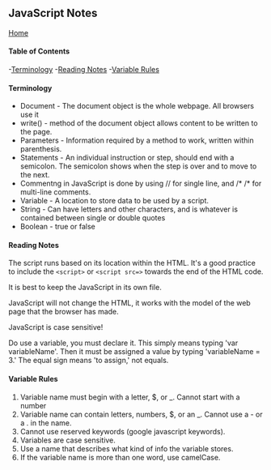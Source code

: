 ## JavaScript Notes
[Home](https://tjohnson986.github.io/reading-notes/)

#### Table of Contents
-[Terminology](#Terminology)
-[Reading Notes](#Reating-Notes)
-[Variable Rules](#Variable-Rules)

#### Terminology
- Document - The document object is the whole webpage. All browsers use it
- write() - method of the document object allows content to be written to the page. 
- Parameters - Information required by a method to work, written within parenthesis. 
- Statements - An individual instruction or step, should end with a semicolon. The semicolon shows when the step is over and to move to the next. 
- Commentng in JavaScript is done by using // for single line, and /* /* for multi-line comments. 
- Variable - A location to store data to be used by a script. 
- String - Can have letters and other characters, and is whatever is contained between single or double quotes
- Boolean - true or false

#### Reading Notes
The script runs based on its location within the HTML. It's a good practice to include the `<script>` or `<script src=>` towards the end of the HTML code. 

It is best to keep the JavaScript in its own file. 

JavaScript will not change the HTML, it works with the model of the web page that the browser has made. 

JavaScript is case sensitive!

Do use a variable, you must declare it. This simply means typing 'var variableName'. Then it must be assigned a value by typing 'variableName = 3.' The equal sign means 'to assign,' not equals. 

#### Variable Rules
1. Variable name must begin with a letter, $, or _. Cannot start with a number
1. Variable name can contain letters, numbers, $, or an _. Cannot use a - or a . in the name. 
1. Cannot use reserved keywords (google javascript keywords).
1. Variables are case sensitive. 
1. Use a name that describes what kind of info the variable stores. 
1. If the variable name is more than one word, use camelCase. 